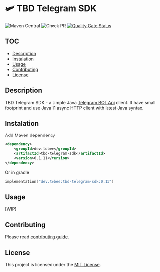 # 🛩 TBD Telegram SDK

![Maven Central](https://img.shields.io/maven-central/v/dev.tobee/tbd-telegram-sdk?style=flat-square)
![Check PR](https://github.com/rmuhamedgaliev/tbd-telegram/actions/workflows/github-actions-check_pr.yml/badge.svg)
[![Quality Gate Status](https://sonarcloud.io/api/project_badges/measure?project=rmuhamedgaliev_tbd-telegram&metric=alert_status)](https://sonarcloud.io/dashboard?id=rmuhamedgaliev_tbd-telegram)

## TOC

- [Description](#description)
- [Instalation](#Instalation)
- [Usage](#usage)
- [Contributing](#contributing)
- [License](#license)

## Description

TBD Telegram SDK - a simple Java [Telegram BOT Api](https://core.telegram.org/bots/api) client. It have small footprint and use Java 11 async HTTP client 
with latest Java syntax.

## Instalation

Add Maven dependency

```xml
<dependency>
    <groupId>dev.tobee</groupId>
    <artifactId>tbd-telegram-sdk</artifactId>
    <version>0.1.11</version>
</dependency>
```

Or in gradle 

```kotlin
implementation("dev.tobee:tbd-telegram-sdk:0.11")
```

## Usage

[WIP]

## Contributing

Please read [contributing guide](./CONTRIBUTING.md).

## License

This project is licensed under the [MIT License](LICENSE).
